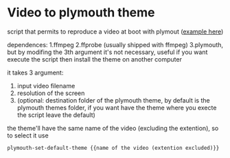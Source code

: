 #  Video to plymouth theme

script that permits to reproduce a video at boot with plymout ([example here](https://github.com/SimoriccITA/plymouth-i_use_arch_btw))

dependences:
1.ffmpeg
2.ffprobe (usually shipped with ffmpeg)
3.plymouth, but by modifing the 3th argument it's not necessary, useful if you want execute the script then install the theme on another computer

it takes 3 argument:
1. input video filename
2. resolution of the screen
3. (optional: destination folder of the plymouth theme, by default is the plymouth themes folder, if you want have the theme where you execte the script leave the default)

the theme'll have the same name of the video (excluding the extention), so to select it use
```
plymouth-set-default-theme {{name of the video (extention excluded)}}
```
